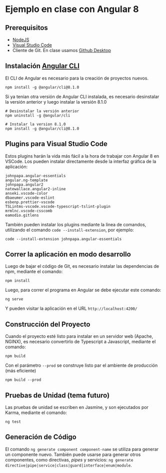 # Ejemplo en clase con Angular 8

## Prerequisitos

- [NodeJS](https://nodejs.org/)
- [Visual Studio Code](https://code.visualstudio.com/)
- Cliente de Git. En clase usamos [Github Desktop](https://desktop.github.com/)

## Instalación [Angular CLI](https://github.com/angular/angular-cli)

El CLI de Angular es necesario para la creación de proyectos nuevos.

```shell
npm install -g @angular/cli@8.1.0
```

Si ya tenían otra versión de Angular CLI instalada, es necesario desinstalar la versión anterior y luego instalar la versión 8.1.0

```shell
# Desinstalar la versión anterior
npm uninstall -g @angular/cli

# Instalar la version 8.1.0
npm install -g @angular/cli@8.1.0
```

## Plugins para Visual Studio Code

Estos plugins harán la vida más fácil a la hora de trabajar con Angular 8 en VSCode. Los pueden instalar directamente desde la interfaz gráfica de la aplicación:

```
johnpapa.angular-essentials
angular.ng-template
johnpapa.angular2
natewallace.angular2-inline
anseki.vscode-color
dbaeumer.vscode-eslint
esbenp.prettier-vscode
TSLintms-vscode.vscode-typescript-tslint-plugin
mrmlnc.vscode-csscomb
eamodio.gitlens
```

También pueden instalar los plugins mediante la línea de comandos, utilizando el comando `code --install-extension`, por ejemplo:

```shell
code --install-extension johnpapa.angular-essentials
```

## Correr la aplicación en modo desarrollo

Luego de bajar el código de Git, es necesario instalar las dependencias de npm, mediante el comando:

```shell
npm install
```

Luego, para correr el programa en Angular se debe ejecutar este comando:

```shell
ng serve
```

Y pueden visitar la aplicación en el URL `http://localhost:4200/`

## Construcción del Proyecto

Cuando el proyecto esté listo para instalar en un servidor web (Apache, NGINX), es necesario convertirlo de Typescript a Javascript, mediante el comando:

```shell
npm build
```

Con el parámetro `--prod` se construye listo par el ambiente de producción (más eficiente)

```shell
npm build --prod
```

## Pruebas de Unidad (tema futuro)

Las pruebas de unidad se escriben en Jasmine, y son ejecutados por Karma, mediante el comando:

```shell
ng test
```

## Generación de Código

El comando `ng generate component component-name` se utiliza para generar un componente nuevo. También puede usarse para generar otros componentes, como directivas, _pipes_ y servicios: `ng generate directive|pipe|service|class|guard|interface|enum|module`.

